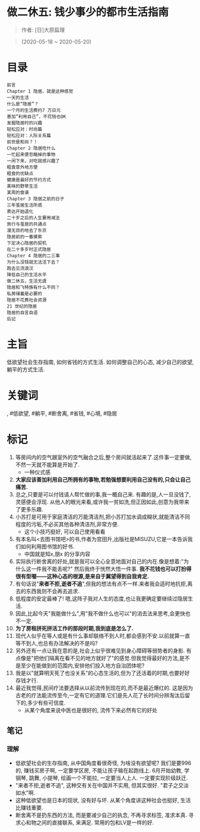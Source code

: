 # 做二休五: 钱少事少的都市生活指南

> 作者: [日]大原扁理

> (2020-05-18 \~ 2020-05-20)


# 目录
```
前言
Chapter 1 隐居，就是这种感觉
一天的生活
什么是“隐居”？
一个月的生活费约7 万日元
善加“利用自己”，不花钱也OK
发掘隐居时的兴趣
轻松应对：时尚篇
轻松应对：人际关系篇
前世是和尚？！
Chapter 2 隐居吃什么
一忙起来便忽略掉的事物
一闲下来，对吃就感兴趣了
粗食意外地方便
粗食的优缺点
健康是最好的节约方式
美味的野草生活
某周的食谱
Chapter 3 隐居之前的日子
三年茧居生活所感
表达开始退化
二十岁之后的人生要用减法
旅行与茧居的共通点
漫无目的地去了东京
隐居前的一番摸索
下定决心隐居的契机
在二十多岁时正式隐居
Chapter 4 隐居的二三事
为什么没钱就无法活下去？
跑去见流浪汉
降低自己的生活水平
做二休五，生活无虞
隐居和飞特族有什么不同？
私房储蓄是必要的
隐居不花费社会资源
21 世纪的隐居
隐居的自言自语
后记
```

# 主旨
低欲望社会生存指南, 如何省钱的方式生活. 如何调整自己的心态, 减少自己的欲望, 躺平的方式生活.

# 关键词
 , #低欲望, #躺平, #断舍离, #省钱, #心境, #隐居

# 标记
1. 等房间内的空气跟室外的空气融合之后,整个房间就活起来了.这件事一定要做,不然一天就不能算是开始了.
    * 一种仪式感
2. **大家应该善加利用自己所拥有的事物,若勉强想要利用自己没有的,只会让自己痛苦.**
3. 总之,只要是可以付钱请人帮忙做的事,我一概自己来. 有趣的是,人一旦没钱了,灵感便会浮现. 从他人的眼光来看,或许我一贫如洗,但正因如此,创意为我带来了更多乐趣.
4. 小苏打是可用于家庭清洁的万能清洁剂,把小苏打加水调成糊状,就能清洁不同程度的污垢,不必买其他各种清洁剂,非常方便.
    * 这个小技巧挺好, 可以自己使用看看
5. 有本名叫<去图书馆吧>的书,作者为宫田升,出版社是MISUZU,它是一本告诉我们如何利用图书馆的好书.
    * 中国就是知x,朋x 的分享内容
6. 实际执行断舍离的好处,就是我可以全心全意地面对自己的内在.像是想着:"为什么这一件我不能丢呢?" 然后我终于恍然大悟一件事. **我不花钱也可以打扮得很有型喔——这种心态的根源,是来自于冀望得到自我肯定.**
7. 有句话说"**来者不拒,逝者不追**",但我的想法有点不一样.来者我会适时地抗拒,离去的东西我则不会再去追求.
8. 低程度的安定最棒了! 嗯,这阵子我对人生的态度,也让我更确定要继续过隐居生活.
9. 因此,比起今天"我能做什么",用"我不做什么也可以"的消去法来思考,会更快也不一定.
10. **为了房租拼死拼活工作的那段时期,我到底是怎么了.**
11. 现代人似乎在等人或是有什么事却联络不到人时,都会感到不安.以前就算一直等不到人,也总有办法解决的不是吗?
12. 另外还有一点让我在意的是,社会上似乎很难见到身心障碍等弱势者的身影. 有点像是"把他们隔离在看不见的地方就好了"的感觉.但我觉得最好的方法,是不是至少在能做到的范围内,安排他们投入地方自治团体呢?
13. 我是以"就算明天死了也没关系"的心态生活的,但为了还活着的时期,也要好好存钱才行.
14. 最近我觉得,民间疗法要选择从以前流传到现在的,而不是最近爆红的. 这是因为古老的疗法能流传至今,一定有它的道理.它们是先人花了长时间分辨淘汰后留下的,多少有些可信度.
    * 从某个角度来说中医也是很好的, 流传下来必然有它的好处

## 笔记
### 理解
* 低欲望社会的生存指南, 从中国角度看很奇怪, 为啥没有欲望呢? 我们是要996的, 赚钱买房子啊, 一定要学区房, 不能让孩子输在起跑线上. 6月开始幼教, 学钢琴, 跳舞, 小提琴, 绘画一个不能拉, 一定要当人上人. 一定要实现阶级跃迁.
* "来者不拒,逝者不追", 这种交有关在中国并不实用, 但其实很好. "君子之交淡如水"啊.
* 这种低欲望也是日本的现状, 没有好与坏. 从某个角度讲这种社会也挺好, 生活比赚钱重要.
* 断舍离不是扔东西的方法, 而是要减少自己的执念, 不再寻求标签, 准求本真. 寻求心和物之间的直接联系, 来满足. 常用的包和LV是一样的好.

